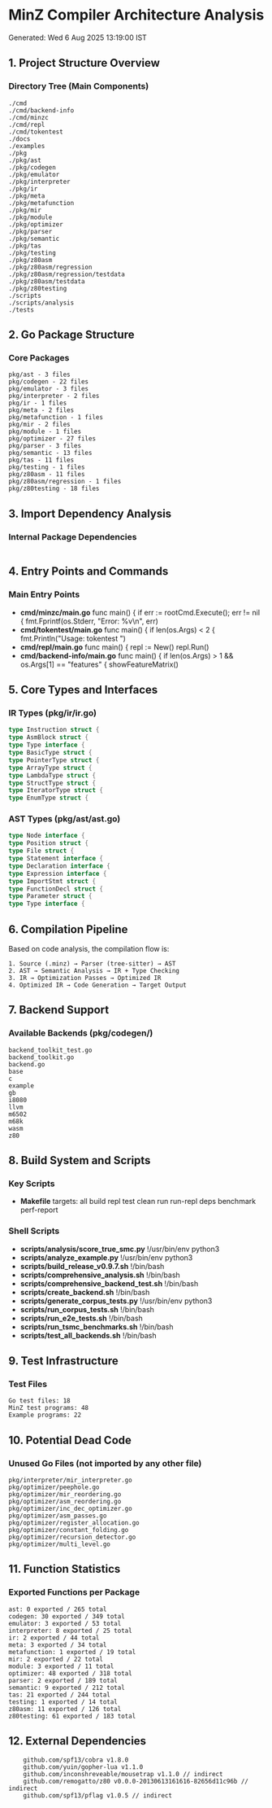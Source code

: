 # MinZ Compiler Architecture Analysis

Generated: Wed  6 Aug 2025 13:19:00 IST

## 1. Project Structure Overview

### Directory Tree (Main Components)
```
./cmd
./cmd/backend-info
./cmd/minzc
./cmd/repl
./cmd/tokentest
./docs
./examples
./pkg
./pkg/ast
./pkg/codegen
./pkg/emulator
./pkg/interpreter
./pkg/ir
./pkg/meta
./pkg/metafunction
./pkg/mir
./pkg/module
./pkg/optimizer
./pkg/parser
./pkg/semantic
./pkg/tas
./pkg/testing
./pkg/z80asm
./pkg/z80asm/regression
./pkg/z80asm/regression/testdata
./pkg/z80asm/testdata
./pkg/z80testing
./scripts
./scripts/analysis
./tests
```

## 2. Go Package Structure

### Core Packages
```
pkg/ast - 3 files
pkg/codegen - 22 files
pkg/emulator - 3 files
pkg/interpreter - 2 files
pkg/ir - 1 files
pkg/meta - 2 files
pkg/metafunction - 1 files
pkg/mir - 2 files
pkg/module - 1 files
pkg/optimizer - 27 files
pkg/parser - 3 files
pkg/semantic - 13 files
pkg/tas - 11 files
pkg/testing - 1 files
pkg/z80asm - 11 files
pkg/z80asm/regression - 1 files
pkg/z80testing - 18 files
```

## 3. Import Dependency Analysis

### Internal Package Dependencies
```
```

## 4. Entry Points and Commands

### Main Entry Points
- **cmd/minzc/main.go**
  func main() {
  	if err := rootCmd.Execute(); err != nil {
  		fmt.Fprintf(os.Stderr, "Error: %v\n", err)
- **cmd/tokentest/main.go**
  func main() {
  	if len(os.Args) < 2 {
  		fmt.Println("Usage: tokentest <file>")
- **cmd/repl/main.go**
  func main() {
  	repl := New()
  	repl.Run()
- **cmd/backend-info/main.go**
  func main() {
  	if len(os.Args) > 1 && os.Args[1] == "features" {
  		showFeatureMatrix()

## 5. Core Types and Interfaces

### IR Types (pkg/ir/ir.go)
```go
type Instruction struct {
type AsmBlock struct {
type Type interface {
type BasicType struct {
type PointerType struct {
type ArrayType struct {
type LambdaType struct {
type StructType struct {
type IteratorType struct {
type EnumType struct {
```

### AST Types (pkg/ast/ast.go)
```go
type Node interface {
type Position struct {
type File struct {
type Statement interface {
type Declaration interface {
type Expression interface {
type ImportStmt struct {
type FunctionDecl struct {
type Parameter struct {
type Type interface {
```

## 6. Compilation Pipeline

Based on code analysis, the compilation flow is:
```
1. Source (.minz) → Parser (tree-sitter) → AST
2. AST → Semantic Analysis → IR + Type Checking
3. IR → Optimization Passes → Optimized IR
4. Optimized IR → Code Generation → Target Output
```

## 7. Backend Support

### Available Backends (pkg/codegen/)
```
backend_toolkit_test.go
backend_toolkit.go
backend.go
base
c
example
gb
i8080
llvm
m6502
m68k
wasm
z80
```

## 8. Build System and Scripts

### Key Scripts
- **Makefile** targets:
all 
build 
repl 
test 
clean 
run 
run-repl 
deps 
benchmark 
perf-report 

### Shell Scripts
- **scripts/analysis/score_true_smc.py**
  !/usr/bin/env python3
- **scripts/analyze_example.py**
  !/usr/bin/env python3
- **scripts/build_release_v0.9.7.sh**
  !/bin/bash
- **scripts/comprehensive_analysis.sh**
  !/bin/bash
- **scripts/comprehensive_backend_test.sh**
  !/bin/bash
- **scripts/create_backend.sh**
  !/bin/bash
- **scripts/generate_corpus_tests.py**
  !/usr/bin/env python3
- **scripts/run_corpus_tests.sh**
  !/bin/bash
- **scripts/run_e2e_tests.sh**
  !/bin/bash
- **scripts/run_tsmc_benchmarks.sh**
  !/bin/bash
- **scripts/test_all_backends.sh**
  !/bin/bash

## 9. Test Infrastructure

### Test Files
```
Go test files: 18
MinZ test programs: 48
Example programs: 22
```

## 10. Potential Dead Code

### Unused Go Files (not imported by any other file)
```
pkg/interpreter/mir_interpreter.go
pkg/optimizer/peephole.go
pkg/optimizer/mir_reordering.go
pkg/optimizer/asm_reordering.go
pkg/optimizer/inc_dec_optimizer.go
pkg/optimizer/asm_passes.go
pkg/optimizer/register_allocation.go
pkg/optimizer/constant_folding.go
pkg/optimizer/recursion_detector.go
pkg/optimizer/multi_level.go
```

## 11. Function Statistics

### Exported Functions per Package
```
ast: 0 exported / 265 total
codegen: 30 exported / 349 total
emulator: 3 exported / 53 total
interpreter: 8 exported / 25 total
ir: 2 exported / 44 total
meta: 3 exported / 34 total
metafunction: 1 exported / 19 total
mir: 2 exported / 22 total
module: 3 exported / 11 total
optimizer: 48 exported / 318 total
parser: 2 exported / 189 total
semantic: 9 exported / 212 total
tas: 21 exported / 244 total
testing: 1 exported / 14 total
z80asm: 11 exported / 126 total
z80testing: 61 exported / 183 total
```

## 12. External Dependencies
```
	github.com/spf13/cobra v1.8.0
	github.com/yuin/gopher-lua v1.1.0
	github.com/inconshreveable/mousetrap v1.1.0 // indirect
	github.com/remogatto/z80 v0.0.0-20130613161616-82656d11c96b // indirect
	github.com/spf13/pflag v1.0.5 // indirect
```
